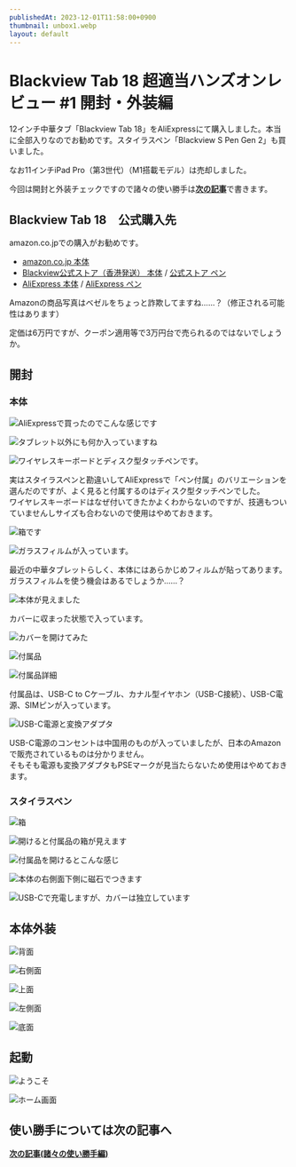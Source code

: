 ```yaml
---
publishedAt: 2023-12-01T11:58:00+0900
thumbnail: unbox1.webp
layout: default
---
```

# Blackview Tab 18 超適当ハンズオンレビュー #1 開封・外装編
12インチ中華タブ「Blackview Tab 18」をAliExpressにて購入しました。本当に全部入りなのでお勧めです。スタイラスペン「Blackview S Pen Gen 2」も買いました。

なお11インチiPad Pro（第3世代）（M1搭載モデル）は売却しました。

今回は開封と外装チェックですので諸々の使い勝手は[**次の記事**](../12-01-2%20bv-tab-18-2)で書きます。

## Blackview Tab 18　公式購入先
amazon.co.jpでの購入がお勧めです。

* [amazon.co.jp 本体](https://amzn.asia/d/bH4PPhg)
* [Blackview公式ストア（香港発送） 本体](https://jp.blackview.hk/products/tab-18-price) / [公式ストア ペン](https://jp.blackview.hk/products/magnetic-s-pen-gen-2-for-blackview-tab-18)
* [AliExpress 本体](https://ja.aliexpress.com/item/1005006181047675.html) / [AliExpress ペン](https://ja.aliexpress.com/item/1005006211779860.html)

Amazonの商品写真はベゼルをちょっと詐欺してますね……？（修正される可能性はあります）

定価は6万円ですが、クーポン適用等で3万円台で売られるのではないでしょうか。

## 開封

### 本体
![](unbox1.webp "AliExpressで買ったのでこんな感じです")

![](unbox2.webp "タブレット以外にも何か入っていますね")

![](unbox3.webp "ワイヤレスキーボードとディスク型タッチペンです。")

実はスタイラスペンと勘違いしてAliExpressで「ペン付属」のバリエーションを選んだのですが、よく見ると付属するのはディスク型タッチペンでした。  
ワイヤレスキーボードはなぜ付いてきたかよくわからないのですが、技適もついていませんしサイズも合わないので使用はやめておきます。

![](unbox4.webp "箱です")

![](unbox5.webp "ガラスフィルムが入っています。")

最近の中華タブレットらしく、本体にはあらかじめフィルムが貼ってあります。ガラスフィルムを使う機会はあるでしょうか……？

![](unbox6.webp "本体が見えました")

カバーに収まった状態で入っています。

![](unbox7.webp "カバーを開けてみた")

![](unbox7-1.webp "付属品")

![](unbox8.webp "付属品詳細")

付属品は、USB-C to Cケーブル、カナル型イヤホン（USB-C接続）、USB-C電源、SIMピンが入っています。

![](acadapt.webp "USB-C電源と変換アダプタ")

USB-C電源のコンセントは中国用のものが入っていましたが、日本のAmazonで販売されているものは分かりません。  
そもそも電源も変換アダプタもPSEマークが見当たらないため使用はやめておきます。

### スタイラスペン
![](pen1.webp "箱")

![](pen3.webp "開けると付属品の箱が見えます")

![](pen3.webp "付属品を開けるとこんな感じ")

![](pen4.webp "本体の右側面下側に磁石でつきます")

![](pen5.webp "USB-Cで充電しますが、カバーは独立しています")

## 本体外装

![](p1.webp "背面")

![](p2.webp "右側面")

![](p3.webp "上面")

![](p4.webp "左側面")

![](p5.webp "底面")

## 起動

![](youkoso.webp "ようこそ")

![](home.webp "ホーム画面")

## 使い勝手については次の記事へ

[**次の記事(諸々の使い勝手編)**](../12-01-2%20bv-tab-18-2)
